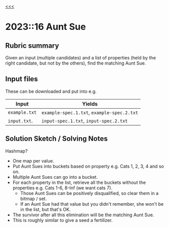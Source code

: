 [<<<](../README.md)

# 2023::16 Aunt Sue

## Rubric summary

Given an input (multiple candidates) and a list of properties (held by the right candidate, but not by the others), find the matching Aunt Sue.

## Input files

These can be downloaded and put into e.g.

| Input         | Yields                                     |
|---------------|--------------------------------------------|
| `example.txt` | `example-spec.1.txt`, `example-spec.2.txt` |
| `input.txt`.  | `input-spec.1.txt`, `input-spec.2.txt`     |

## Solution Sketch / Solving Notes

Hashmap?
 - One map per value.
 - Put Aunt Sues into buckets based on property e.g. Cats 1, 2, 3, 4 and so on.
 - Multiple Aunt Sues can go into a bucket.
 - For each property in the list, retrieve all the buckets without the properties e.g. Cats 1-6, 8-Inf (we want cats 7).
   - Those Aunt Sues can be positively disqualified, so clear them in a bitmap / set.
   - If an Aunt Sue had that value but you didn't remember, she won't be in the list, but that's OK.
 - The survivor after all this elimination will be the matching Aunt Sue.
 - This is roughly similar to give a seed a fertilizer.